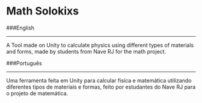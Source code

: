 # Math Solokixs

###English
__________
A Tool made on Unity to calculate physics using different types of materials and forms, made by students from Nave RJ for the math project.

###Português
__________
Uma ferramenta feita em Unity para calcular fisíca e matemática utilizando diferentes tipos de materiais e formas, feito por estudantes do Nave RJ para o projeto de matemática.
